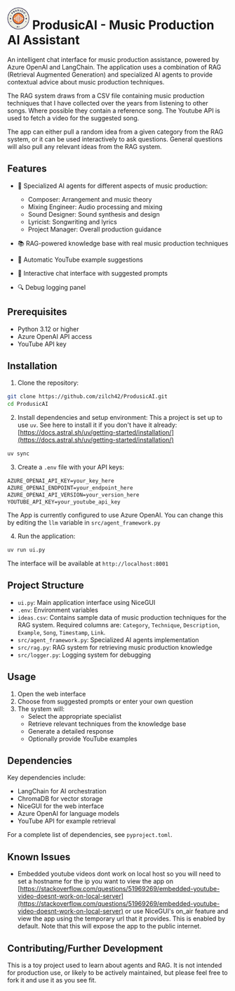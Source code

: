 # <img src="img/logo2.png" alt="ProdusicAI Logo" width="50"> ProdusicAI - Music Production AI Assistant

An intelligent chat interface for music production assistance, powered by Azure OpenAI and LangChain. The application uses a combination of RAG (Retrieval Augmented Generation) and specialized AI agents to provide contextual advice about music production techniques.

The RAG system draws from a CSV file containing music production techniques that I have collected over the years from listening to other songs. Where possible they contain a reference song. The Youtube API is used to fetch a video for the suggested song.

The app can either pull a random idea from a given category from the RAG system, or it can be used interactively to ask questions. General questions will also pull any relevant ideas from the RAG system.

## Features

- 🎵 Specialized AI agents for different aspects of music production:
  - Composer: Arrangement and music theory
  - Mixing Engineer: Audio processing and mixing
  - Sound Designer: Sound synthesis and design
  - Lyricist: Songwriting and lyrics
  - Project Manager: Overall production guidance

- 📚 RAG-powered knowledge base with real music production techniques
- 🎥 Automatic YouTube example suggestions
- 📝 Interactive chat interface with suggested prompts
- 🔍 Debug logging panel

## Prerequisites

- Python 3.12 or higher
- Azure OpenAI API access
- YouTube API key

## Installation

1. Clone the repository:
```bash
git clone https://github.com/zilch42/ProdusicAI.git
cd ProdusicAI
```

2. Install dependencies and setup environment:
This a project is set up to use `uv`. See here to install it if you don't have it already:
[https://docs.astral.sh/uv/getting-started/installation/](https://docs.astral.sh/uv/getting-started/installation/)

```bash
uv sync
```

3. Create a `.env` file with your API keys:
```
AZURE_OPENAI_API_KEY=your_key_here
AZURE_OPENAI_ENDPOINT=your_endpoint_here
AZURE_OPENAI_API_VERSION=your_version_here
YOUTUBE_API_KEY=your_youtube_api_key
```

The App is currently configured to use Azure OpenAI. You can change this by editing the `llm` variable in `src/agent_framework.py`

4. Run the application:
```bash
uv run ui.py
```

The interface will be available at `http://localhost:8001`

## Project Structure

- `ui.py`: Main application interface using NiceGUI
- `.env`: Environment variables
- `ideas.csv`: Contains sample data of music production techniques for the RAG system. Required columns are: `Category`, `Technique`, `Description`, `Example`, `Song`, `Timestamp`, `Link`.
- `src/agent_framework.py`: Specialized AI agents implementation
- `src/rag.py`: RAG system for retrieving music production knowledge
- `src/logger.py`: Logging system for debugging

## Usage

1. Open the web interface
2. Choose from suggested prompts or enter your own question
3. The system will:
   - Select the appropriate specialist
   - Retrieve relevant techniques from the knowledge base
   - Generate a detailed response
   - Optionally provide YouTube examples

## Dependencies

Key dependencies include:
- LangChain for AI orchestration
- ChromaDB for vector storage
- NiceGUI for the web interface
- Azure OpenAI for language models
- YouTube API for example retrieval

For a complete list of dependencies, see `pyproject.toml`.

## Known Issues

- Embedded youtube videos dont work on local host so you will need to set a hostname for the ip you want to view the app on [https://stackoverflow.com/questions/51969269/embedded-youtube-video-doesnt-work-on-local-server](https://stackoverflow.com/questions/51969269/embedded-youtube-video-doesnt-work-on-local-server) or use NiceGUI's on_air feature and view the app using the temporary url that it provides. This is enabled by default. Note that this will expose the app to the public internet.

## Contributing/Further Development

This is a toy project used to learn about agents and RAG. It is not intended for production use, or likely to be actively maintained, but please feel free to fork it and use it as you see fit.